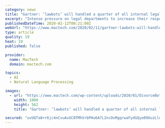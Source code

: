```yaml
---
category: news
title: "Gartner: ‘lawbots’ will handled a quarter of all internal legal requests by 2023"
excerpt: "Intense pressure on legal departments to increase their responsiveness and efficiency is leading them to look toward automation, artificial intelligence (AI), machine learning and natural language processing, according to Gartner, Inc. (www.gartner.com). In fact, the research group predicts that “lawbots” will handle a quarter of internal ..."
publishedDateTime: 2020-02-12T00:21:00Z
webUrl: "https://www.mactech.com/2020/02/11/gartner-lawbots-will-handled-a-quarter-of-all-internal-legal-requests-by-2023/"
type: article
quality: 19
heat: 19
published: false

provider:
  name: MacTech
  domain: mactech.com

topics:
  - AI
  - Natural Language Processing

images:
  - url: "https://www.mactech.com/wp-content/uploads/2020/01/DivorceBot.png"
    width: 1000
    height: 562
    title: "Gartner: ‘lawbots’ will handled a quarter of all internal legal requests by 2023"

secured: "uvUQTa8+r6jc4nCvuAvXC0TMhVrbPHu6A7L2ncOvMgqrwaFydGQyo09UuzLleEtdNQ9R4TcdgvjnONrZL2VjbU0oYjH/xYTkOjZHwJ5EuMnYuVPtOmVxzNcjGS8MIgicPBXosr0aSyyLJJ0rbyamrZGDZ+GBtSRcDdmeHQgnJ2YMPIWH9hsOKv9cdB0KxQ7zMVY0HEcf6JZBSMPDVqchn2p6E7gyrdvieOOSxMTOOtczDl8cYQAxnE7mRsHpsvRy3kv0WtFo7/QjXgqlCCGO3uYG6vtv9bxlxhVLwmH3HlMWvMByJ6tEW+Cp/OHu8f9KtHzE3AbcyiDa4nXVXSwEMyXzCIYYOfPKMpFRtoZpaRooYCgLziO14kd8VC6Y1ovR4wRPbOi22VPbGJc0U/pv7Mjwgz06M6gn/HGkGqKa68veRAmFt8IjTEym7sN2AMpHOF5DX//xZgl9DqD6AE2BXGkKSD1Y4ICO8xFsWL21kf0=;YjuZn0zmSR9yqPekIxep5Q=="
---
```


